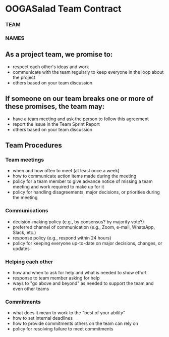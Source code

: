 # OOGASalad Team Contract
### TEAM
### NAMES


## As a project team, we promise to:
 * respect each other's ideas and work
 * communicate with the team regularly to keep everyone in the loop about the project
 * others based on your team discussion

## If someone on our team breaks one or more of these promises, the team may:
 * have a team meeting and ask the person to follow this agreement
 * report the issue in the Team Sprint Report
 * others based on your team discussion


## Team Procedures

### Team meetings 
 * when and how often to meet (at least once a week)
 * how to communicate action items made during the meeting
 * policy for a team member to give advance notice of missing a team meeting and work required to make up for it
 * policy for handling disagreements, major decisions, or priorities during the meeting

### Communications
 * decision-making policy (e.g., by consensus? by majority vote?)
 * preferred channel of communication (e.g., Zoom, e-mail, WhatsApp, Slack, etc.)
 * response policy (e.g., respond within 24 hours)
 * policy for keeping everyone up-to-date on major decisions, changes, or updates 

### Helping each other
 * how and when to ask for help and what is needed to show effort
 * response to team member asking for help
 * ways to "go above and beyond" as needed to support the team and even other teams

### Commitments
 * what does it mean to work to the "best of your ability"
 * how to set internal deadlines
 * how to provide commitments others on the team can rely on
 * policy for resolving failure to meet commitments
